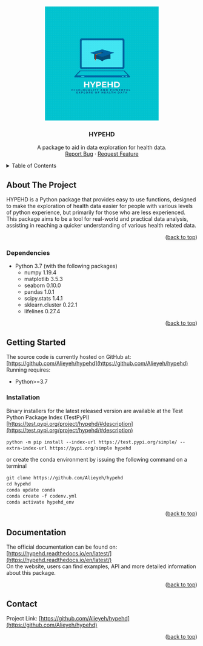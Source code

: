 <a name="readme-top"></a>


<!-- PROJECT SHIELDS -->
<!--
*** I'm using markdown "reference style" links for readability.
*** Reference links are enclosed in brackets [ ] instead of parentheses ( ).
*** See the bottom of this document for the declaration of the reference variables
*** for contributors-url, forks-url, etc. This is an optional, concise syntax you may use.
*** https://www.markdownguide.org/basic-syntax/#reference-style-links
-->



<!-- PROJECT LOGO -->
<br />
<div align="center">
  <a href="https://github.com/Alieyeh/hypehd/">
    <img src="./imgs/Animated Logo 500x500 px.gif" alt="Logo" width="300" height="300">
  </a>

  <h3 align="center">HYPEHD</h3>

  <p align="center">
    A package to aid in data exploration for health data.
    <br />
    <a href="https://github.com/Alieyeh/hypehd/issues">Report Bug</a>
    ·
    <a href="https://github.com/Alieyeh/hypehd/issues">Request Feature</a>
  </p>
</div>



<!-- TABLE OF CONTENTS -->
<details>
  <summary>Table of Contents</summary>
  <ol>
    <li>
      <a href="#about-the-project">About The Project</a>
      <ul>
        <li><a href="#dependencies">Built With</a></li>
      </ul>
    </li>
    <li>
      <a href="#getting-started">Getting Started</a>
      <ul>
        <li><a href="#installation">Installation</a></li>
      </ul>
    </li>
    <li><a href="#documentation">Usage</a></li>
    <li><a href="#contact">Contact</a></li>
  </ol>
</details>



<!-- ABOUT THE PROJECT -->
## About The Project

HYPEHD is a Python package that provides easy to use functions, designed to make the exploration of health data easier for people with various levels of python experience, but primarily for those who are less experienced. This package aims to be a tool for real-world and practical data analysis, assisting in reaching a quicker understanding of various health related data.

<p align="right">(<a href="#readme-top">back to top</a>)</p>



### Dependencies
- Python 3.7 (with the following packages)
    - numpy 1.19.4
    - matplotlib 3.5.3
    - seaborn 0.10.0
    - pandas 1.0.1
    - scipy.stats 1.4.1
    - sklearn.cluster 0.22.1
    - lifelines 0.27.4


<p align="right">(<a href="#readme-top">back to top</a>)</p>



<!-- GETTING STARTED -->
## Getting Started

The source code is currently hosted on GitHub at: [https://github.com/Alieyeh/hypehd](https://github.com/Alieyeh/hypehd)
Running requires:
- Python>=3.7

### Installation

Binary installers for the latest released version are available at the Test Python Package Index (TestPyPI)
[https://test.pypi.org/project/hypehd/#description](https://test.pypi.org/project/hypehd/#description)

```shell
python -m pip install --index-url https://test.pypi.org/simple/ --extra-index-url https://pypi.org/simple hypehd
```

or create the conda environment by issuing the following command on a terminal
```shell
git clone https://github.com/Alieyeh/hypehd
cd hypehd
conda update conda
conda create -f codenv.yml
conda activate hypehd_env
```

<p align="right">(<a href="#readme-top">back to top</a>)</p>



<!-- Documentation -->
## Documentation
The official documentation can be found on: 
[https://hypehd.readthedocs.io/en/latest/](https://hypehd.readthedocs.io/en/latest/)<br>
On the website, users can find examples, API and more detailed information about this package.

<p align="right">(<a href="#readme-top">back to top</a>)</p>



<!-- CONTACT -->
## Contact

Project Link: [https://github.com/Alieyeh/hypehd](https://github.com/Alieyeh/hypehd)

<p align="right">(<a href="#readme-top">back to top</a>)</p>

